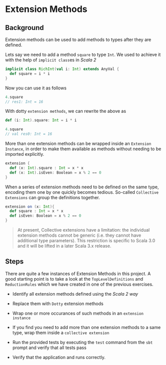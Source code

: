 # Extension Methods

## Background

Extension methods can be used to add methods to types after they are defined.

Lets say we need to add a method `square` to type `Int`. We used to achieve it 
with the help of `implicit class`es in _Scala 2_

```scala
implicit class RichInt(val i: Int) extends AnyVal {
  def square = i * i
}
```

Now you can use it as follows

```scala
4.square
// res1: Int = 16
```

With dotty `extension methods`, we can rewrite the above as

```scala
def (i: Int).square: Int = i * i

4.square
// val res0: Int = 16
```

More than one extension methods can be wrapped inside an `Extension Instance`,
in order to make them available as methods without needing to be imported explicitly.

```scala
extension {
  def (x: Int).square : Int = x * x
  def (x: Int).isEven: Boolean = x % 2 == 0
}
```

When a series of extension methods need to be defined on the same type,
encoding them one by one quickly becomes tedious. So-called
`Collective Extensions` can group the definitions together.

```scala
extension on (x: Int){
  def square : Int = x * x
  def isEven: Boolean = x % 2 == 0
}
```

> At present, Collective extensions have a limitation: the individual extension 
> methods cannot be generic (i.e. they cannot have additional type parameters).
> This restriction is specific to Scala 3.0 and it will be lifted in a later 
> Scala 3.x release.

## Steps

There are quite a few instances of Extension Methods in this project. A good 
starting point is to take a look at the `TopLevelDefinitions` and `ReductionRules`
which we have created in one of the previous exercises.

- Identify all extension methods defined using the _Scala 2 way_

- Replace them with `Dotty` extension methods

- Wrap one or more occurances of such methods in an `extension instance`

- If you find you need to add more than one extension methods to a same type,
  wrap them inside a `collective extension`

- Run the provided tests by executing the `test` command from the `sbt` prompt
  and verify that all tests pass

- Verify that the application and runs correctly.

